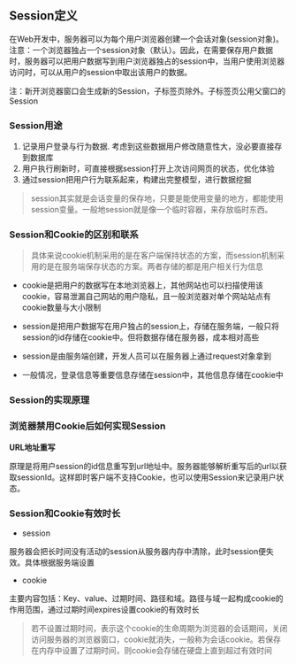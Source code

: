 ## Session定义

在Web开发中，服务器可以为每个用户浏览器创建一个会话对象(session对象)。注意：一个浏览器独占一个session对象（默认）。因此，在需要保存用户数据时，服务器可以把用户数据写到用户浏览器独占的session中，当用户使用浏览器访问时，可以从用户的session中取出该用户的数据。

注：新开浏览器窗口会生成新的Session，子标签页除外。子标签页公用父窗口的Session

### Session用途

1. 记录用户登录与行为数据. 考虑到这些数据用户修改随意性大，没必要直接存到数据库
2. 用户执行刷新时，可直接根据session打开上次访问网页的状态，优化体验
3. 通过session把用户行为联系起来，构建出完整模型，进行数据挖掘

> session其实就是会话变量的保存地，只要是能使用变量的地方，都能使用session变量。一般地session就是像一个临时容器，来存放临时东西。


### Session和Cookie的区别和联系

> 具体来说cookie机制采用的是在客户端保持状态的方案，而session机制采用的是在服务端保存状态的方案。两者存储的都是用户相关行为信息

* cookie是把用户的数据写在本地浏览器上，其他网站也可以扫描使用该cookie，容易泄漏自己网站的用户隐私，且一般浏览器对单个网站站点有cookie数量与大小限制

* session是把用户数据写在用户独占的session上，存储在服务端，一般只将session的id存储在cookie中。但将数据存储在服务器，成本相对高些

* session是由服务端创建，开发人员可以在服务器上通过request对象拿到

* 一般情况，登录信息等重要信息存储在session中，其他信息存储在cookie中

### Session的实现原理



### 浏览器禁用Cookie后如何实现Session

**URL地址重写**

原理是将用户session的id信息重写到url地址中。服务器能够解析重写后的url以获取sessionId。这样即时客户端不支持Cookie，也可以使用Session来记录用户状态。

### Session和Cookie有效时长

* session

服务器会把长时间没有活动的session从服务器内存中清除，此时session便失效。具体根据服务端设置

* cookie

主要内容包括：Key、value、过期时间、路径和域。路径与域一起构成cookie的作用范围，通过过期时间expires设置cookie的有效时长

> 若不设置过期时间，表示这个cookie的生命周期为浏览器的会话期间，关闭访问服务器的浏览器窗口，cookie就消失，一般称为会话cookie。若保存在内存中设置了过期时间，则cookie会存储在硬盘上直到超过有效时间
